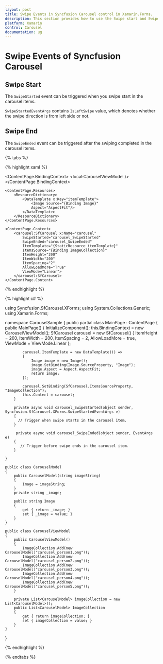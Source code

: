 ```yaml
---
layout: post
title: Swipe Events in Syncfusion Carousel control in Xamarin.Forms.
description: This section provides how to use the Swipe start and Swipe end events in the Xamarin Forms Carousel control.
platform: Xamarin
control: Carousel
documentation: ug
---
```


# Swipe Events of Syncfusion Carousel

## Swipe Start

The `SwipeStarted` event can be triggered when you swipe start in the carousel items.

`SwipeStartedEventArgs` contains `IsLeftSwipe` value, which denotes whether the swipe direction is from left side or not.

## Swipe End

The `SwipeEnded` event can be triggered after the swiping completed in the carousel items.

{% tabs %}

{% highlight xaml %}

<?xml version="1.0" encoding="utf-8" ?>
<ContentPage xmlns="http://xamarin.com/schemas/2014/forms"
             xmlns:x="http://schemas.microsoft.com/winfx/2009/xaml"
             xmlns:carousel="clr-namespace:Syncfusion.SfCarousel.XForms;assembly=Syncfusion.SfCarousel.XForms"
             xmlns:local="clr-namespace:CarouselSample"
             x:Class="CarouselSample.MainPage">
    <ContentPage.BindingContext>
        <local:CarouselViewModel />
    </ContentPage.BindingContext>

    <ContentPage.Resources>
        <ResourceDictionary>
            <DataTemplate x:Key="itemTemplate">
                <Image Source="{Binding Image}"
				Aspect="AspectFit"/>
            </DataTemplate>
        </ResourceDictionary>
    </ContentPage.Resources>

    <ContentPage.Content>
        <carousel:SfCarousel x:Name="carousel"
            SwipeStarted="carousel_SwipeStarted"
            SwipeEnded="carousel_SwipeEnded"
			ItemTemplate="{StaticResource itemTemplate}"
			ItemsSource="{Binding ImageCollection}"
			ItemHeight="200"
			ItemWidth="200"
			ItemSpacing="2"
			AllowLoadMore="True"
			ViewMode="Linear">
        </carousel:SfCarousel>
    </ContentPage.Content>
</ContentPage>
	
{% endhighlight %}

{% highlight c# %}

using Syncfusion.SfCarousel.XForms;
using System.Collections.Generic;
using Xamarin.Forms;

namespace CarouselSample
{
    public partial class MainPage : ContentPage
    {
        public MainPage()
        {
            InitializeComponent();
            this.BindingContext = new CarouselViewModel();
            SfCarousel carousel = new SfCarousel()
            {
                ItemHeight = 200,
                ItemWidth = 200,
                ItemSpacing = 2,
                AllowLoadMore = true,
                ViewMode = ViewMode.Linear
            };

            carousel.ItemTemplate = new DataTemplate(() =>
            {
                Image image = new Image();
                image.SetBinding(Image.SourceProperty, "Image");
                image.Aspect = Aspect.AspectFit;
                return image;
            });

            carousel.SetBinding(SfCarousel.ItemsSourceProperty, "ImageCollection");
            this.Content = carousel;
        }

        private async void carousel_SwipeStarted(object sender, Syncfusion.SfCarousel.XForms.SwipeStartedEventArgs e)
        {
          // Trigger when swipe starts in the carousel item.
        }

         private async void carousel_SwipeEnded(object sender, EventArgs e)
        {
           // Trigger before swipe ends in the carousel item.
        }

    }

    public class CarouselModel
    {
        public CarouselModel(string imageString)
        {
            Image = imageString;
        }
        private string _image;

        public string Image
        {
            get { return _image; }
            set { _image = value; }
        }
    }

    public class CarouselViewModel
    {
        public CarouselViewModel()
        {
            ImageCollection.Add(new CarouselModel("carousel_person1.png"));
            ImageCollection.Add(new CarouselModel("carousel_person2.png"));
            ImageCollection.Add(new CarouselModel("carousel_person3.png"));
            ImageCollection.Add(new CarouselModel("carousel_person4.png"));
            ImageCollection.Add(new CarouselModel("carousel_person5.png"));
        }

        private List<CarouselModel> imageCollection = new List<CarouselModel>();
        public List<CarouselModel> ImageCollection
        {
            get { return imageCollection; }
            set { imageCollection = value; }
        }
    }
}

{% endhighlight %}

{% endtabs %}